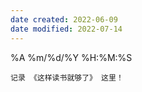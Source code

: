 ```yaml
---
date created: 2022-06-09
date modified: 2022-07-14
---
```


%A %m/%d/%Y %H:%M:%S

	记录 《这样读书就够了》 这里！
